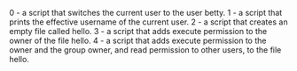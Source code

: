 0 - a script that switches the current user to the user betty.
1 - a script that prints the effective username of the current user.
2 - a script that creates an empty file called hello.
3 - a script that adds execute permission to the owner of the file hello.
4 - a script that adds execute permission to the owner and the group owner, and read permission to other users, to the file hello.